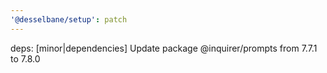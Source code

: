 ```yaml
---
'@desselbane/setup': patch
---
```


deps: [minor|dependencies] Update package @inquirer/prompts from 7.7.1 to 7.8.0
